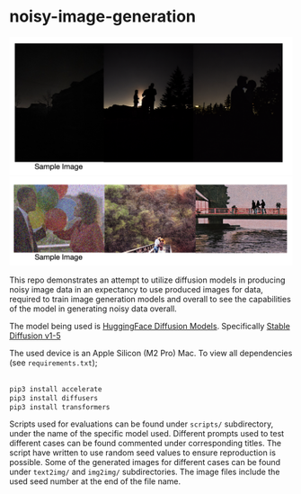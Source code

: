 # noisy-image-generation

![Samples generated by img2img generator.](resources/sample_1.png)
![Samples generated by img2img generator.](resources/sample_2.png)

This repo demonstrates an attempt to utilize diffusion models in producing noisy image data in an expectancy to use produced images 
for data, required to train image generation models and overall to see the capabilities of the model in generating noisy data overall.
 
The model being used is [HuggingFace Diffusion Models](https://huggingface.co/docs/diffusers/v0.13.0/en/index).
Specifically [Stable Diffusion v1-5](https://huggingface.co/docs/diffusers/v0.13.0/en/api/pipelines/stable_diffusion/overview)

The used device is an Apple Silicon (M2 Pro) Mac.
To view all dependencies (see `requirements.txt`);
```

pip3 install accelerate
pip3 install diffusers
pip3 install transformers

```
Scripts used for evaluations can be found under `scripts/` subdirectory, under the name of the specific model used.
Different prompts used to test different cases can be found commented under corresponding titles.
The script have written to use random seed values to ensure reproduction is possible.
Some of the generated images for different cases can be found under `text2img/` and `img2img/` subdirectories. The image files
include the used seed number at the end of the file name.

